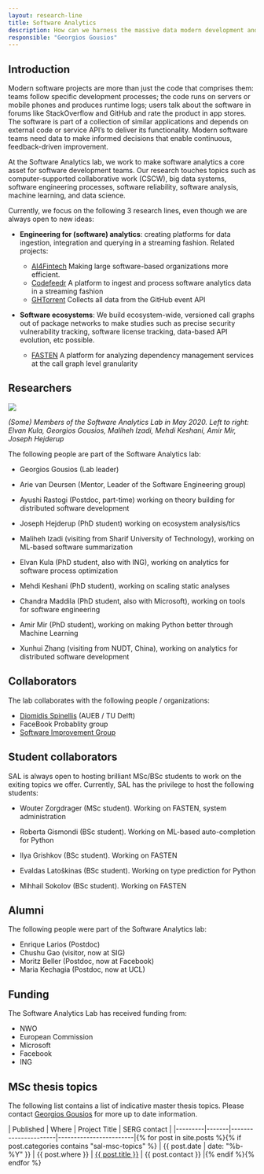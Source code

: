 ```yaml
---
layout: research-line
title: Software Analytics
description: How can we harness the massive data modern development and deployment processes generate, as well as Big Code, to increase development productivity and operational efficiency?
responsible: "Georgios Gousios"
---
```


## Introduction

Modern software projects are more than just the code that comprises them: teams
follow specific development processes; the code runs on servers or mobile phones
and produces runtime logs; users talk about the software in forums like
StackOverflow and GitHub and rate the product in app stores. The software is
part of a collection of similar applications and depends on external code or
service API’s to deliver its functionality. Modern software teams need data to
make informed decisions that enable continuous, feedback-driven improvement.

At the Software Analytics lab, we work to make software analytics a core asset for software development teams. Our research touches topics such as computer-supported collaborative work (CSCW), big data systems, software engineering processes, software reliability, software analysis, machine learning, and data science.

Currently, we focus on the following 3 research lines, even though we are always open to new ideas:

* **Engineering for (software) analytics**: creating platforms for data ingestion, integration and querying in a streaming fashion. Related projects:

    * [AI4Fintech](https://se.ewi.tudelft.nl/ai4fintech/index.html) Making large software-based organizations more efficient.
    * [Codefeedr](http://codefeedr.org) A platform to ingest and process
      software analytics data in a streaming fashion
    * [GHTorrent](https://ghtorrent.org) Collects all data from the GitHub event API

* **Software ecosystems**: We build ecosystem-wide, versioned call graphs out
of package networks to make studies such as precise security vulnerability
tracking, software license tracking, data-based API evolution, etc possible.

   * [FASTEN](https://www.fasten-project.eu) A platform for analyzing dependency
    management services at the call graph level granularity

## Researchers

<image src="../../img/sal-may-2020.jpg" style="float:center; max-width:100%; max-height:100%;"/>
<br/>

_(Some) Members of the Software Analytics Lab in May 2020. Left to right: Elvan Kula, Georgios Gousios, Maliheh Izadi, Mehdi Keshani, Amir Mir, Joseph Hejderup_

The following people are part of the Software Analytics lab:

* Georgios Gousios (Lab leader)
* Arie van Deursen (Mentor, Leader of the Software Engineering group)

* Ayushi Rastogi (Postdoc, part-time) working on theory building for distributed software development

* Joseph Hejderup (PhD student) working on ecosystem analysis/tics
* Maliheh Izadi (visiting from Sharif University of Technology), working on ML-based software summarization
* Elvan Kula (PhD student, also with ING), working on analytics for software process optimization
* Mehdi Keshani (PhD student), working on scaling static analyses
* Chandra Maddila (PhD student, also with Microsoft), working on tools for software engineering
* Amir Mir (PhD student), working on making Python better through Machine Learning
* Xunhui Zhang (visiting from NUDT, China), working on analytics for distributed software development

## Collaborators

The lab collaborates with the following people / organizations:

* [Diomidis Spinellis](http://spinellis.gr) (AUEB / TU Delft)
* FaceBook Probablity group
* [Software Improvement Group](https://sig.eu)

## Student collaborators

SAL is always open to hosting brilliant MSc/BSc students to work on the exiting
topics we offer. Currently, SAL has the privilege to host the following
students:

* Wouter Zorgdrager (MSc student). Working on FASTEN, system administration

* Roberta Gismondi (BSc student). Working on ML-based auto-completion for Python
* Ilya Grishkov (BSc student). Working on FASTEN
* Evaldas Latoškinas (BSc student). Working on type prediction for Python
* Mihhail Sokolov (BSc student). Working on FASTEN

## Alumni

The following people were part of the Software Analytics lab:

* Enrique Larios (Postdoc)
* Chushu Gao (visitor, now at SIG)
* Moritz Beller (Postdoc, now at Facebook)
* Maria Kechagia (Postdoc, now at UCL)

## Funding

The Software Analytics Lab has received funding from:

* NWO
* European Commission
* Microsoft
* Facebook
* ING

## MSc thesis topics

The following list contains a list of indicative master thesis topics. Please contact [Georgios Gousios](mailto:g.gousios@tudelft.nl) for more up to date information.

| Published | Where |  Project Title       | SERG contact           |
|---------|-------|----------------------|------------------------|{% for post in site.posts %}{% if post.categories contains "sal-msc-topics" %}
| {{ post.date | date: "%b-%Y" }} | {{ post.where }}  | <a href="{{ post.url }}">{{ post.title }}</a> | {{ post.contact }} |{% endif %}{% endfor %}
